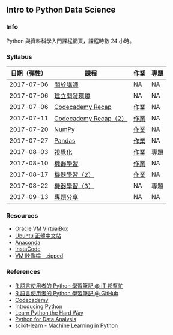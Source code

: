 ## Intro to Python Data Science

### Info

Python 與資料科學入門課程網頁，課程時數 24 小時。

### Syllabus

|日期（彈性）|課程|作業|專題|
|----------|---|---|---|
|2017-07-06|[關於講師](http://yaojenkuo.io/intro_2_py_ds_esun/about.slides.html)|NA|NA|
|2017-07-06|[建立開發環境](http://yaojenkuo.io/intro_2_py_ds_esun/chapter0.slides.html)|NA|NA|
|2017-07-06|[Codecademy Recap](http://yaojenkuo.io/intro_2_py_ds_esun/chapter1.slides.html)|[作業](https://github.com/yaojenkuo/intro_2_py_ds_esun/tree/master/hw1)|NA|
|2017-07-11|[Codecademy Recap（2）](http://yaojenkuo.io/intro_2_py_ds_esun/chapter2.slides.html)|[作業](https://github.com/yaojenkuo/intro_2_py_ds_esun/tree/master/hw2)|NA|
|2017-07-20|[NumPy](http://yaojenkuo.io/intro_2_py_ds_esun/chapter3.slides.html)|[作業](https://github.com/yaojenkuo/intro_2_py_ds_esun/tree/master/hw3)|NA|
|2017-07-27|[Pandas](http://yaojenkuo.io/intro_2_py_ds_esun/chapter4.slides.html)|[作業](https://github.com/yaojenkuo/intro_2_py_ds_esun/blob/master/hw4/hw4.ipynb)|NA|
|2017-08-03|[視覺化](http://yaojenkuo.io/intro_2_py_ds_esun/chapter5.slides.html)|[作業](https://github.com/yaojenkuo/intro_2_py_ds_esun/blob/master/hw5/hw5.ipynb)|專題|
|2017-08-10|[機器學習](http://yaojenkuo.io/intro_2_py_ds_esun/chapter6.slides.html)|[作業](https://github.com/yaojenkuo/intro_2_py_ds_esun/blob/master/hw6/hw6.ipynb)|NA|
|2017-08-17|[機器學習（2）](http://yaojenkuo.io/intro_2_py_ds_esun/chapter7.slides.html)|[作業](https://github.com/yaojenkuo/intro_2_py_ds_esun/blob/master/hw7/hw7.ipynb)|NA|
|2017-08-22|[機器學習（3）](http://yaojenkuo.io/intro_2_py_ds_esun/chapter8.slides.html)|NA|專題|
|2017-09-13|[專題分享](http://yaojenkuo.io/intro_2_py_ds_esun/chapter9.slides.html)|NA|NA|

### Resources

- [Oracle VM VirtualBox](https://www.virtualbox.org/wiki/Downloads)
- [Ubuntu 正體中文站](https://www.ubuntu-tw.org/modules/tinyd0/)
- [Anaconda](https://www.continuum.io/downloads)
- [InstaCode](http://instacode.live/channel/tony)
- [VM 映像檔 - zipped](https://drive.google.com/drive/folders/0B1RAmsOPDTw1Wmh6OFM0WnJ0aTA?usp=sharing)

### References

- [R 語言使用者的 Python 學習筆記 @ iT 邦幫忙](http://ithelp.ithome.com.tw/users/20103511/ironman/1077)
- [R 語言使用者的 Python 學習筆記 @ GitHub](https://github.com/yaojenkuo/learn_python_for_a_r_user)
- [Codecademy](https://www.codecademy.com)
- [Introducing Python](http://shop.oreilly.com/product/0636920028659.do)
- [Learn Python the Hard Way](https://www.amazon.com/Learn-Python-Hard-Way-Introduction/dp/0321884914)
- [Python for Data Analysis](http://shop.oreilly.com/product/0636920023784.do)
- [scikit-learn - Machine Learning in Python](http://scikit-learn.org/stable/)